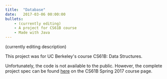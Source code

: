 ```yaml
---
title:  "Database"
date:   2017-03-06 00:00:00
bullets:
    - (currently editing)
    - A project for CS61B course
    - Made with Java
---
```

(currently editing description)

This project was for UC Berkeley's course CS61B: Data Structures.

Unfortunately, the code is not available to the public. However, the complete project spec can be found [here](http://datastructur.es/sp17/materials/proj/proj2/proj2.html) on the CS61B Spring 2017 course page.